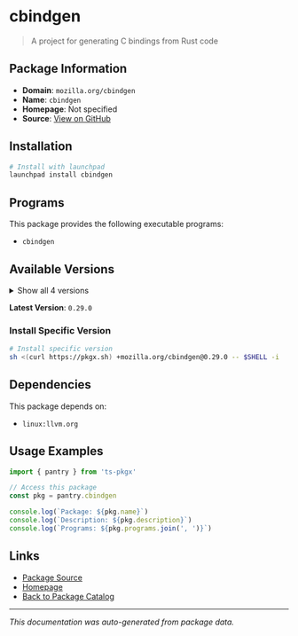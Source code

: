 # cbindgen

> A project for generating C bindings from Rust code

## Package Information

- **Domain**: `mozilla.org/cbindgen`
- **Name**: `cbindgen`
- **Homepage**: Not specified
- **Source**: [View on GitHub](https://github.com/pkgxdev/pantry/tree/main/projects/mozilla.org/cbindgen/package.yml)

## Installation

```bash
# Install with launchpad
launchpad install cbindgen
```

## Programs

This package provides the following executable programs:

- `cbindgen`

## Available Versions

<details>
<summary>Show all 4 versions</summary>

- `0.29.0`, `0.28.0`, `0.27.0`, `0.26.0`

</details>

**Latest Version**: `0.29.0`

### Install Specific Version

```bash
# Install specific version
sh <(curl https://pkgx.sh) +mozilla.org/cbindgen@0.29.0 -- $SHELL -i
```

## Dependencies

This package depends on:

- `linux:llvm.org`

## Usage Examples

```typescript
import { pantry } from 'ts-pkgx'

// Access this package
const pkg = pantry.cbindgen

console.log(`Package: ${pkg.name}`)
console.log(`Description: ${pkg.description}`)
console.log(`Programs: ${pkg.programs.join(', ')}`)
```

## Links

- [Package Source](https://github.com/pkgxdev/pantry/tree/main/projects/mozilla.org/cbindgen/package.yml)
- [Homepage](#)
- [Back to Package Catalog](../package-catalog.md)

---

*This documentation was auto-generated from package data.*

